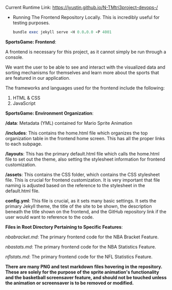 Current Runtime Link: https://jyustin.github.io/N-TMtri3project-devops-/

- Running The Frontend Repository Locally. This is incredibly useful for testing purposes.
    
 
    ```ruby
    bundle exec jekyll serve -H 0.0.0.0 -P 4001
    ```

**SportsGame: Frontend**:

A frontend is necessary for this project, as it cannot simply be run through a console.

We want the user to be able to see and interact with the visualized data and sorting mechanisms for themselves and learn more about the sports that are featured in our application.

The frameworks and languages used for the frontend include the following:

1. HTML & CSS
2. JavaScript


**SportsGame: Environment Organization**:

**/data**: Metadata (YML) contained for Mario Sprite Animation

**/includes**: This contains the home.html file which organizes the top organization table in the frontend home screen. This has all the proper links to each subpage. 

**/layouts**: This has the primary default.html file which calls the home.html file to set out the theme, also setting the stylesheet information for frontend customization.

**/assets**: This contains the CSS folder, which contains the CSS stylesheet file. This is crucial for frontend customization. It is very important that file naming is adjusted based on the reference to the stylesheet in the default.html file. 

**config.yml**: This file is crucial, as it sets many basic settings. It sets the primary Jekyll theme, the title of the site to be shown, the description beneath the title shown on the frontend, and the GitHub repository link if the user would want to reference to the code.

**Files in Root Directory Pertaining to Specific Features**:

*nbabracket.md*: The primary frontend code for the NBA Bracket Feature.

*nbastats.md*: The primary frontend code for the NBA Statistics Feature.

*nflstats.md*: The primary frontend code for the NFL Statistics Feature.


**There are many PNG and test markdown files hovering in the repository. These are solely for the purpose of the sprite animation's functionality and the basketball screensaver feature, and should not be touched unless the animation or screensaver is to be removed or modified.**
